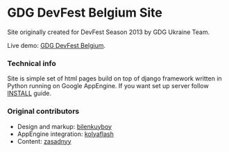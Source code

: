 # GDG DevFest Belgium Site

Site originally created for DevFest Season 2013 by GDG Ukraine Team.

Live demo: [GDG DevFest Belgium](http://devfest-belgium.appspot.com/).

### Technical info

Site is simple set of html pages build on top of django framework written in Python running on Google AppEngine. If you want set up server follow [INSTALL](https://github.com/GDG-Ukraine/devfest/blob/master/INSTALL) guide. 


### Original contributors
* Design and markup: [bilenkuyboy](https://github.com/bilenkuyboy)
* AppEngine integration: [kolyaflash](https://github.com/kolyaflash)
* Content: [zasadnyy](https://github.com/zasadnyy)

